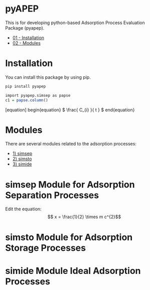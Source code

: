 # pyAPEP
This is for developing python-based Adsorption Process Evaluation Package (pyapep).



- [01 - Installation](https://github.com/sebyga/pyAPEP_v0_0_5#Installation)
- [02 - Modules](https://github.com/sebyga/pyAPEP_v0_0_5#Modules)


# Installation
You can install this package by using pip.
``` r
pip install pyapep
```

``` r
import pyapep.simsep as papse
c1 = papse.column()
```
[equation]
begin{equation}
$ \frac{ C_{i} }{ t } $
end{equation}


# Modules
There are several modules related to the adsorption processes:
- [1) simsep](https://github.com/sebyga/pyAPEP_v0_0_5#simsep-Module-for-Adsorption-Separation-Processes)
- [2) simsto](https://github.com/sebyga/pyAPEP_v0_0_5#simsto-Module-for-Adsorption-Storage-Processes)
- [3) simide](https://github.com/sebyga/pyAPEP_v0_0_5#simide-Module-Ideal-Adsorption-Processes)

# simsep Module for Adsorption Separation Processes

Edit the equation:
$$ x = \frac{1}{2} \times m c^{2}$$

# simsto Module for Adsorption Storage Processes

# simide Module Ideal Adsorption Processes

